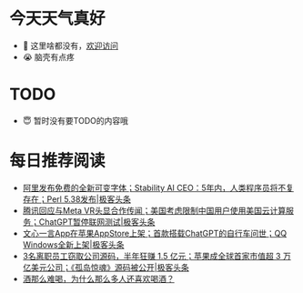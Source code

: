 # 今天天气真好
- 👋 这里啥都没有，[欢迎访问](https://zhangfeng-ola.github.io/)
- 😭 脑壳有点疼
<!---
- 👀 I’m interested in ...
- 🌱 I’m currently learning ...
- 💞️ I’m looking to collaborate on ...
- 📫 How to reach me ...
- 😇 I'm doing something ...

--->

# TODO 
- 😇 暂时没有要TODO的内容哦

<!---
zhangfeng-ola/zhangfeng-ola is a ✨ special ✨ repository because its `README.md` (this file) appears on your GitHub profile.
You can click the Preview link to take a look at your changes.
--->

# 每日推荐阅读
<!-- BLOG-POST-LIST:START -->
- [阿里发布免费的全新可变字体；Stability AI CEO：5年内，人类程序员将不复存在；Perl 5.38发布|极客头条](https://blog.csdn.net/weixin_39786569/article/details/131568806)
- [腾讯回应与Meta VR头显合作传闻；美国考虑限制中国用户使用美国云计算服务；ChatGPT暂停联网测试|极客头条](https://blog.csdn.net/weixin_39786569/article/details/131548852)
- [文心一言App在苹果AppStore上架；首款搭载ChatGPT的自行车问世；QQ Windows全新上架|极客头条](https://blog.csdn.net/weixin_39786569/article/details/131528060)
- [3名离职员工窃取公司源码，半年狂赚 1.5 亿元；苹果成全球首家市值超 3 万亿美元公司；《孤岛惊魂》源码被公开|极客头条](https://blog.csdn.net/weixin_39786569/article/details/131509515)
- [酒那么难喝，为什么那么多人还喜欢喝酒？](https://daily.zhihu.com/story/9763334)
<!-- BLOG-POST-LIST:END -->
